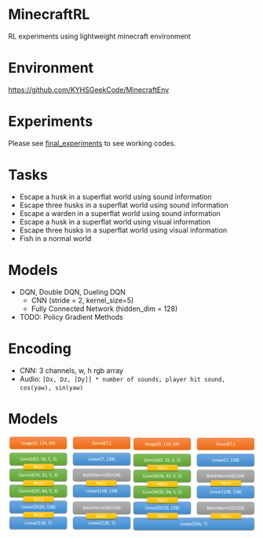 # MinecraftRL

RL experiments using lightweight minecraft environment

# Environment

https://github.com/KYHSGeekCode/MinecraftEnv

# Experiments

Please see [final_experiments](https://github.com/KYHSGeekCode/MinecraftRL/tree/main/final_experiments) to see working
codes.

# Tasks

- Escape a husk in a superflat world using sound information
- Escape three husks in a superflat world using sound information
- Escape a warden in a superflat world using sound information
- Escape a husk in a superflat world using visual information
- Escape three husks in a superflat world using visual information
- Fish in a normal world

# Models

- DQN, Double DQN, Dueling DQN
    - CNN (stride = 2, kernel_size=5)
    - Fully Connected Network (hidden_dim = 128)
- TODO: Policy Gradient Methods

# Encoding

- CNN: 3 channels, w, h rgb array
- Audio: `[Dx, Dz, [Dy]] * number of sounds, player hit sound, cos(yaw), sin(yaw)`

# Models
![Model architecture](./poster/models.png)
